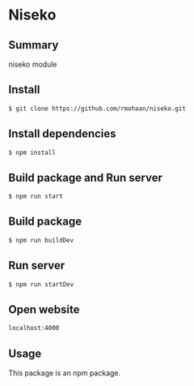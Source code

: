 # Niseko

## Summary

niseko module

## Install

```sh
$ git clone https://github.com/rmohaan/niseko.git
```
## Install dependencies
```sh
$ npm install
```
## Build package and Run server
```sh
$ npm run start
```


## Build package
```sh
$ npm run buildDev
```

## Run server
```sh
$ npm run startDev
```

## Open website
```sh
localhost:4000
```

## Usage
This package is an npm package.
